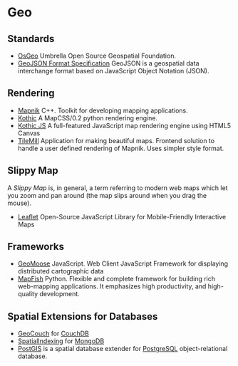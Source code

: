 # Geo #

## Standards ##

- [OsGeo](http://www.osgeo.org/) Umbrella Open Source Geospatial Foundation.
- [GeoJSON Format Specification](http://www.geojson.org/geojson-spec.html) GeoJSON is a geospatial data interchange format based on JavaScript Object Notation (JSON).

## Rendering ##

- [Mapnik](http://mapnik.org/) C++. Toolkit for developing mapping applications.
- [Kothic](http://wiki.openstreetmap.org/wiki/Kothic) A MapCSS/0.2 python rendering engine.
- [Kothic JS](https://github.com/kothic/kothic-js) A full-featured JavaScript map rendering engine using HTML5 Canvas
- [TileMill](http://mapbox.com/tilemill/) Application for making beautiful maps. Frontend solution to handle a user defined rendering of Mapnik. Uses simpler style format.

## Slippy Map ##

A _Slippy Map_ is, in general, a term referring to modern web maps which let you zoom and pan around (the map slips around when you drag the mouse).

- [Leaflet](http://leaflet.cloudmade.com/) Open-Source JavaScript Library for Mobile-Friendly Interactive Maps

## Frameworks ##

- [GeoMoose](http://www.geomoose.org/) JavaScript. Web Client JavaScript Framework for displaying distributed cartographic data
- [MapFish](http://www.mapfish.org/) Python. Flexible and complete framework for building rich web-mapping applications. It emphasizes high productivity, and high-quality development.

## Spatial Extensions for Databases ##

- [GeoCouch](https://github.com/vmx/couchdb) for [CouchDB](http://couchdb.apache.org/)
- [SpatialIndexing](http://www.mongodb.org/display/DOCS/Geospatial+Indexing) for [MongoDB](http://www.mongodb.org/)
- [PostGIS](http://postgis.net/) is a spatial database extender for [PostgreSQL](http://postgresql.org/) object-relational database.